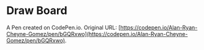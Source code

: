 # Draw Board

A Pen created on CodePen.io. Original URL: [https://codepen.io/Alan-Ryan-Cheyne-Gomez/pen/bGQRxwo](https://codepen.io/Alan-Ryan-Cheyne-Gomez/pen/bGQRxwo).

